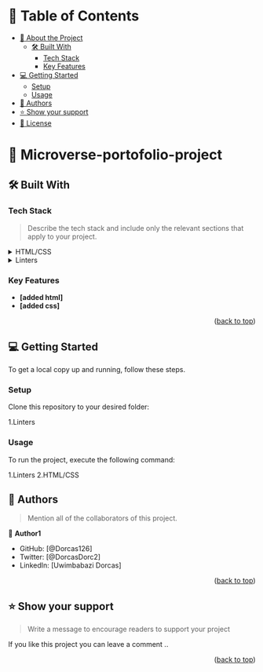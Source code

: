 
<!-- TABLE OF CONTENTS -->

# 📗 Table of Contents

- [📖 About the Project](#about-project)
  - [🛠 Built With](#built-with)
    - [Tech Stack](#tech-stack)
    - [Key Features](#key-features)
- [💻 Getting Started](#getting-started)
  - [Setup](#setup)
  - [Usage](#usage)
- [👥 Authors](#authors)
- [⭐️ Show your support](#support)
- [📝 License](#license)

<!-- PROJECT DESCRIPTION -->

# 📖 Microverse-portofolio-project


## 🛠 Built With <a name="built-with"></a>

### Tech Stack <a name="tech-stack"></a>

> Describe the tech stack and include only the relevant sections that apply to your project.

<details>
  <summary>HTML/CSS</summary>
  <ul>
    <li>HTML/CSS</li>
  </ul>
</details>

<details>
  <summary>Linters</summary>
  <ul>
    <li>Linters</li>
  </ul>
</details>

<!-- Features -->

### Key Features <a name="key-features"></a>

- **[added html]**
- **[added css]**

<p align="right">(<a href="#readme-top">back to top</a>)</p>

<!-- GETTING STARTED -->

## 💻 Getting Started <a name="getting-started"></a>

To get a local copy up and running, follow these steps.

### Setup

Clone this repository to your desired folder:

1.Linters

### Usage

To run the project, execute the following command:

1.Linters
2.HTML/CSS

<!-- AUTHORS -->

## 👥 Authors <a name="authors"></a>

> Mention all of the collaborators of this project.

👤 **Author1**

- GitHub: [@Dorcas126]
- Twitter: [@DorcasDorc2]
- LinkedIn: [Uwimbabazi Dorcas]

<p align="right">(<a href="#readme-top">back to top</a>)</p>

<!-- SUPPORT -->

## ⭐️ Show your support <a name="support"></a>

> Write a message to encourage readers to support your project

If you like this project you can leave a comment ..

<p align="right">(<a href="#readme-top">back to top</a>)</p>


